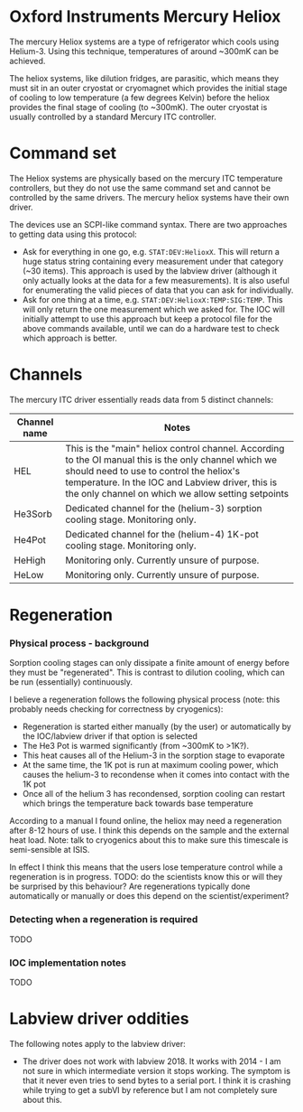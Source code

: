 # Oxford Instruments Mercury Heliox

The mercury Heliox systems are a type of refrigerator which cools using Helium-3. Using this technique, temperatures of around ~300mK can be achieved. 

The heliox systems, like dilution fridges, are parasitic, which means they must sit in an outer cryostat or cryomagnet which provides the initial stage of cooling to low temperature (a few degrees Kelvin) before the heliox provides the final stage of cooling (to ~300mK). The outer cryostat is usually controlled by a standard Mercury ITC controller.

# Command set

The Heliox systems are physically based on the mercury ITC temperature controllers, but they do not use the same command set and cannot be controlled by the same drivers. The mercury heliox systems have their own driver.

The devices use an SCPI-like command syntax. There are two approaches to getting data using this protocol:
- Ask for everything in one go, e.g. `STAT:DEV:HelioxX`. This will return a huge status string containing every measurement under that category (~30 items). This approach is used by the labview driver (although it only actually looks at the data for a few measurements). It is also useful for enumerating the valid pieces of data that you can ask for individually.
- Ask for one thing at a time, e.g. `STAT:DEV:HelioxX:TEMP:SIG:TEMP`. This will only return the one measurement which we asked for. The IOC will initially attempt to use this approach but keep a protocol file for the above commands available, until we can do a hardware test to check which approach is better.

# Channels

The mercury ITC driver essentially reads data from 5 distinct channels:

| Channel name | Notes |
| --- | --- |
| HEL | This is the "main" heliox control channel. According to the OI manual this is the only channel which we should need to use to control the heliox's temperature. In the IOC and Labview driver, this is the only channel on which we allow setting setpoints |
| He3Sorb | Dedicated channel for the (helium-3) sorption cooling stage. Monitoring only. | 
| He4Pot | Dedicated channel for the (helium-4) 1K-pot cooling stage. Monitoring only. | 
| HeHigh | Monitoring only. Currently unsure of purpose. | 
| HeLow | Monitoring only. Currently unsure of purpose. | 

# Regeneration

### Physical process - background

Sorption cooling stages can only dissipate a finite amount of energy before they must be "regenerated". This is contrast to dilution cooling, which can be run (essentially) continuously.

I believe a regeneration follows the following physical process (note: this probably needs checking for correctness by cryogenics):
- Regeneration is started either manually (by the user) or automatically by the IOC/labview driver if that option is selected
- The He3 Pot is warmed significantly (from ~300mK to >1K?).
- This heat causes all of the Helium-3 in the sorption stage to evaporate
- At the same time, the 1K pot is run at maximum cooling power, which causes the helium-3 to recondense when it comes into contact with the 1K pot
- Once all of the helium 3 has recondensed, sorption cooling can restart which brings the temperature back towards base temperature

According to a manual I found online, the heliox may need a regeneration after 8-12 hours of use. I think this depends on the sample and the external heat load. Note: talk to cryogenics about this to make sure this timescale is semi-sensible at ISIS.

In effect I think this means that the users lose temperature control while a regeneration is in progress. TODO: do the scientists know this or will they be surprised by this behaviour? Are regenerations typically done automatically or manually or does this depend on the scientist/experiment?

### Detecting when a regeneration is required

TODO

### IOC implementation notes

TODO

# Labview driver oddities

The following notes apply to the labview driver:
- The driver does not work with labview 2018. It works with 2014 - I am not sure in which intermediate version it stops working. The symptom is that it never even tries to send bytes to a serial port. I think it is crashing while trying to get a subVI by reference but I am not completely sure about this.